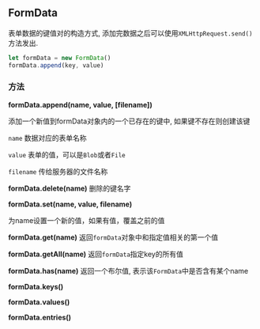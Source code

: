 ## FormData

表单数据的键值对的构造方式, 添加完数据之后可以使用`XMLHttpRequest.send()` 方法发出.

```javascript
let formData = new FormData()
formData.append(key, value)
```

### 方法

**formData.append(name, value, [filename])**

添加一个新值到formData对象内的一个已存在的键中, 如果键不存在则创建该键

`name` 数据对应的表单名称

`value` 表单的值，可以是`Blob`或者`File`

`filename` 传给服务器的文件名称

**formData.delete(name)**  删除的键名字

**formData.set(name, value, filename)**

为name设置一个新的值，如果有值，覆盖之前的值

**formData.get(name)** 返回`formData`对象中和指定值相关的第一个值

**formData.getAll(name)** 返回`formData`指定key的所有值

**formData.has(name)** 返回一个布尔值, 表示该`FormData`中是否含有某个name

**formData.keys()**

**formData.values()**

**formData.entries()**

